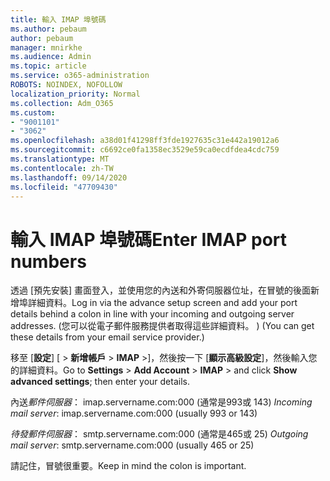 ```yaml
---
title: 輸入 IMAP 埠號碼
ms.author: pebaum
author: pebaum
manager: mnirkhe
ms.audience: Admin
ms.topic: article
ms.service: o365-administration
ROBOTS: NOINDEX, NOFOLLOW
localization_priority: Normal
ms.collection: Adm_O365
ms.custom:
- "9001101"
- "3062"
ms.openlocfilehash: a38d01f41298ff3fde1927635c31e442a19012a6
ms.sourcegitcommit: c6692ce0fa1358ec3529e59ca0ecdfdea4cdc759
ms.translationtype: MT
ms.contentlocale: zh-TW
ms.lasthandoff: 09/14/2020
ms.locfileid: "47709430"
---
```

# <a name="enter-imap-port-numbers"></a><span data-ttu-id="c6e28-102">輸入 IMAP 埠號碼</span><span class="sxs-lookup"><span data-stu-id="c6e28-102">Enter IMAP port numbers</span></span>

<span data-ttu-id="c6e28-103">透過 [預先安裝] 畫面登入，並使用您的內送和外寄伺服器位址，在冒號的後面新增埠詳細資料。</span><span class="sxs-lookup"><span data-stu-id="c6e28-103">Log in via the advance setup screen and add your port details behind a colon in line with your incoming and outgoing server addresses.</span></span> <span data-ttu-id="c6e28-104"> (您可以從電子郵件服務提供者取得這些詳細資料。 ) </span><span class="sxs-lookup"><span data-stu-id="c6e28-104">(You can get these details from your email service provider.)</span></span> 

<span data-ttu-id="c6e28-105">移至 [**設定**] [  >  **新增帳戶**  >  **IMAP** >]，然後按一下 [**顯示高級設定**]，然後輸入您的詳細資料。</span><span class="sxs-lookup"><span data-stu-id="c6e28-105">Go to **Settings** > **Add Account** > **IMAP** > and click **Show advanced settings**; then enter your details.</span></span> 

<span data-ttu-id="c6e28-106">內送*郵件伺服器*： imap.servername.com:000 (通常是993或 143) </span><span class="sxs-lookup"><span data-stu-id="c6e28-106">*Incoming mail server*: imap.servername.com:000 (usually 993 or 143)</span></span> 

<span data-ttu-id="c6e28-107">*待發郵件伺服器*： smtp.servername.com:000 (通常是465或 25) </span><span class="sxs-lookup"><span data-stu-id="c6e28-107">*Outgoing mail server*: smtp.servername.com:000 (usually 465 or 25)</span></span> 

<span data-ttu-id="c6e28-108">請記住，冒號很重要。</span><span class="sxs-lookup"><span data-stu-id="c6e28-108">Keep in mind the colon is important.</span></span> 
